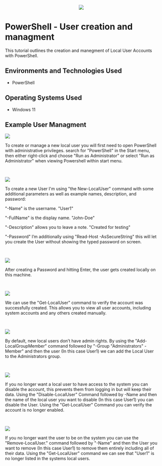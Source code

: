 <p align="center">
<img src="https://github.com/user-attachments/assets/ea48681b-e330-4e26-b5a3-77b44a0e354c"/>
</p>

<h1>PowerShell - User creation and managment</h1>
This tutorial outlines the creation and manegment of Local User Accounts with PowerShell.<br />


<h2>Environments and Technologies Used</h2>

- PowerShell

<h2>Operating Systems Used </h2>

- Windows 11</b>


<h2>Example User Managment</h2>


<p>
<img src="https://github.com/user-attachments/assets/72c20e40-e5bd-4dfa-99d1-35a90f019ec8"/>
</p>
<p>
To create or manage a new local user you will first need to open PowerShell with administrative privileges.
search for "PowerShell" in the Start menu, then either right-click and choose "Run as Administrator" or select "Run as Administrator" when viewing Powershell within start menu.
</p>
<br />



<p>
<img src="https://github.com/user-attachments/assets/2583f27e-8a89-4e0f-9100-a7ed6322ea44"/>
</p>
<p>
To create a new User I'm using "the New-LocalUser" command with some additional parameters as well as example names, description, and password:

"-Name" is the username. "User1"

"-FullName" is the display name. "John-Doe"

"-Description" allows you to leave a note. "Created for testing"

"-Password" I’m additionally using "Read-Host -AsSecureString" this will let you create the User without showing the typed password on screen.
</p>
<br />



<p>
<img src="https://github.com/user-attachments/assets/821020c5-ce5b-4675-ac93-3844ecb98ca1"/>
</p>
<p>
After creating a Password and hitting Enter, the user gets created locally on this machine.
</p>
<br />

<p>
<img src="https://github.com/user-attachments/assets/6007f2e9-5f89-4c21-b307-a4802180bba3"/>
</p>
<p>
We can use the "Get-LocalUser" command to verify the account was successfully created. This allows you to view all user accounts, including system accounts and any others created manually.
</p>
<br />


<p>
<img src="https://github.com/user-attachments/assets/b994d932-7ad2-4b4b-a12b-db52a154ee3e"/>
</p>
<p>
By default, new local users don’t have admin rights. By using the "Add-LocalGroupMember" command followed by "-Group "Administrators" -Member" and then the user (In this case User1) we can add the Local User to the Administrators group.
</p>
<br />



<p>
<img src="https://github.com/user-attachments/assets/93fb6342-6563-4e49-8c35-64d288f68ee7"/>
</p>
<p>
If you no longer want a local user to have access to the system you can disable the account, this prevents them from logging in but will keep their data.
Using the "Disable-LocalUser" Command followed by -Name and then the name of the local user you want to disable (In this case User1) you can disable the User. Using the "Get-LocalUser" Command you can verify the account is no longer enabled. 
</p>
<br />


<p>
<img src="https://github.com/user-attachments/assets/ed14fb5f-83ea-404b-8264-97b19908ff6f"/>
</p>
<p>
If you no longer want the user to be on the system you can use the "Remove-LocalUser." command followed by "-Name" and then the User you want to remove (In this case User1) to remove them entirely including all of their data. Using the "Get-LocalUser" command we can see that "User1" is no longer listed in the systems local users.
</p>
<br />

